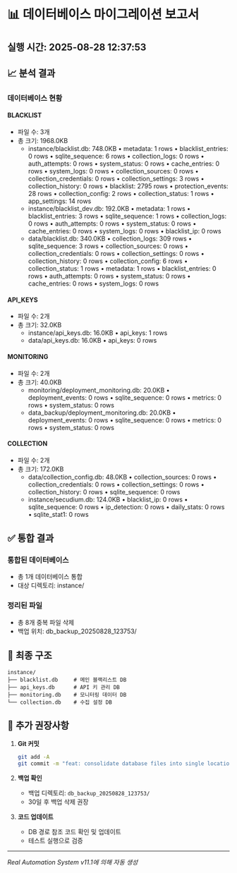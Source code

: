 # 📊 데이터베이스 마이그레이션 보고서

## 실행 시간: 2025-08-28 12:37:53

## 📈 분석 결과

### 데이터베이스 현황

#### BLACKLIST
- 파일 수: 3개
- 총 크기: 1968.0KB
  - instance/blacklist.db: 748.0KB
    • metadata: 1 rows
    • blacklist_entries: 0 rows
    • sqlite_sequence: 6 rows
    • collection_logs: 0 rows
    • auth_attempts: 0 rows
    • system_status: 0 rows
    • cache_entries: 0 rows
    • system_logs: 0 rows
    • collection_sources: 0 rows
    • collection_credentials: 0 rows
    • collection_settings: 3 rows
    • collection_history: 0 rows
    • blacklist: 2795 rows
    • protection_events: 28 rows
    • collection_config: 2 rows
    • collection_status: 1 rows
    • app_settings: 14 rows
  - instance/blacklist_dev.db: 192.0KB
    • metadata: 1 rows
    • blacklist_entries: 3 rows
    • sqlite_sequence: 1 rows
    • collection_logs: 0 rows
    • auth_attempts: 0 rows
    • system_status: 0 rows
    • cache_entries: 0 rows
    • system_logs: 0 rows
    • blacklist_ip: 0 rows
  - data/blacklist.db: 340.0KB
    • collection_logs: 309 rows
    • sqlite_sequence: 3 rows
    • collection_sources: 0 rows
    • collection_credentials: 0 rows
    • collection_settings: 0 rows
    • collection_history: 0 rows
    • collection_config: 6 rows
    • collection_status: 1 rows
    • metadata: 1 rows
    • blacklist_entries: 0 rows
    • auth_attempts: 0 rows
    • system_status: 0 rows
    • cache_entries: 0 rows
    • system_logs: 0 rows

#### API_KEYS
- 파일 수: 2개
- 총 크기: 32.0KB
  - instance/api_keys.db: 16.0KB
    • api_keys: 1 rows
  - data/api_keys.db: 16.0KB
    • api_keys: 0 rows

#### MONITORING
- 파일 수: 2개
- 총 크기: 40.0KB
  - monitoring/deployment_monitoring.db: 20.0KB
    • deployment_events: 0 rows
    • sqlite_sequence: 0 rows
    • metrics: 0 rows
    • system_status: 0 rows
  - data_backup/deployment_monitoring.db: 20.0KB
    • deployment_events: 0 rows
    • sqlite_sequence: 0 rows
    • metrics: 0 rows
    • system_status: 0 rows

#### COLLECTION
- 파일 수: 2개
- 총 크기: 172.0KB
  - data/collection_config.db: 48.0KB
    • collection_sources: 0 rows
    • collection_credentials: 0 rows
    • collection_settings: 0 rows
    • collection_history: 0 rows
    • sqlite_sequence: 0 rows
  - instance/secudium.db: 124.0KB
    • blacklist_ip: 0 rows
    • sqlite_sequence: 0 rows
    • ip_detection: 0 rows
    • daily_stats: 0 rows
    • sqlite_stat1: 0 rows

## ✅ 통합 결과

### 통합된 데이터베이스
- 총 1개 데이터베이스 통합
- 대상 디렉토리: instance/

### 정리된 파일
- 총 8개 중복 파일 삭제
- 백업 위치: db_backup_20250828_123753/

## 📁 최종 구조
```
instance/
├── blacklist.db     # 메인 블랙리스트 DB
├── api_keys.db      # API 키 관리 DB
├── monitoring.db    # 모니터링 데이터 DB
└── collection.db    # 수집 설정 DB
```

## 🎯 추가 권장사항

1. **Git 커밋**
   ```bash
   git add -A
   git commit -m "feat: consolidate database files into single location"
   ```

2. **백업 확인**
   - 백업 디렉토리: `db_backup_20250828_123753/`
   - 30일 후 백업 삭제 권장

3. **코드 업데이트**
   - DB 경로 참조 코드 확인 및 업데이트
   - 테스트 실행으로 검증

---
*Real Automation System v11.1에 의해 자동 생성*
